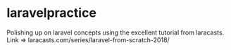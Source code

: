 # laravelpractice
Polishing up on laravel concepts using the excellent tutorial from laracasts. Link => laracasts.com/series/laravel-from-scratch-2018/
